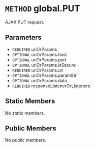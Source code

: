 # `METHOD` global.PUT
AJAX PUT request.

## Parameters
* `REQUIRED` uriOrParams 
* `OPTIONAL` uriOrParams.host 
* `OPTIONAL` uriOrParams.port 
* `OPTIONAL` uriOrParams.isSecure 
* `REQUIRED` uriOrParams.uri 
* `OPTIONAL` uriOrParams.paramStr 
* `OPTIONAL` uriOrParams.data 
* `REQUIRED` responseListenerOrListeners 

## Static Members
No static members.

## Public Members
No public members.
